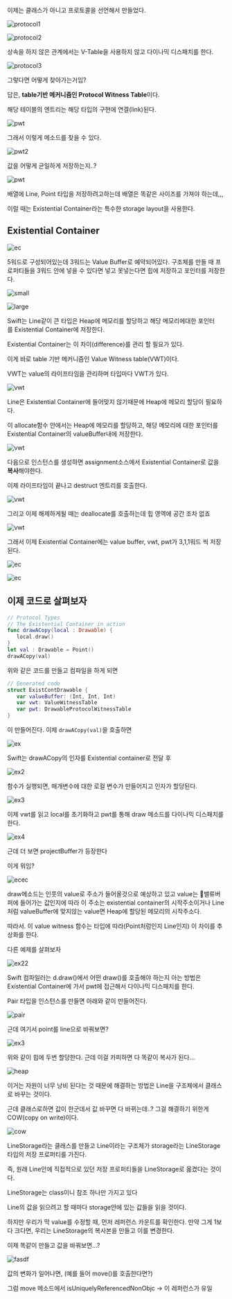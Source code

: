 이제는 클래스가 아니고 프로토콜을 선언해서 만들었다.

![protocol1](https://github.com/gaeng2y/Valut/blob/main/Combine/Combine%20Study/Resources/Protocol1.png?raw=true)

![protocol2](https://github.com/gaeng2y/Valut/blob/main/Combine/Combine%20Study/Resources/Protocol2.png?raw=true)

상속을 하지 않은 관계에서는 V-Table을 사용하지 않고 다이나믹 디스패치를 한다.

![protocol3](https://github.com/gaeng2y/Valut/blob/main/Combine/Combine%20Study/Resources/Protocol3.png?raw=true)

그렇다면 어떻게 찾아가는거임?

답은, **table기반 메커니즘인 Protocol Witness Table**이다.

해당 테이블의 엔트리는 해당 타입의 구현에 연결(link)된다.

![pwt](https://img1.daumcdn.net/thumb/R1280x0/?scode=mtistory2&fname=https%3A%2F%2Ft1.daumcdn.net%2Fcfile%2Ftistory%2F998BD8335BA8667705)

그래서 이렇게 메소드를 찾을 수 있다.

![pwt2](https://img1.daumcdn.net/thumb/R1280x0/?scode=mtistory2&fname=https%3A%2F%2Ft1.daumcdn.net%2Fcfile%2Ftistory%2F99CCC6405BA8677C36)

값을 어떻게 균일하게 저장하는지..?

![pwt](https://img1.daumcdn.net/thumb/R1280x0/?scode=mtistory2&fname=https%3A%2F%2Ft1.daumcdn.net%2Fcfile%2Ftistory%2F99865A425BA86A5F2F)

배열에 Line, Point 타입을 저장하려고하는데 배열은 똑같은 사이즈를 가져야 하는데,,, 

이럴 때는 Existential Container라는 특수한 storage layout을 사용한다.

## Existential Container

![ec](https://img1.daumcdn.net/thumb/R1280x0/?scode=mtistory2&fname=https%3A%2F%2Ft1.daumcdn.net%2Fcfile%2Ftistory%2F99F33C4C5BA86AB726)

5워드로 구성되어있는데 3워드는 Value Buffer로 예약되어있다. 구조체를 만들 때 프로퍼티들을 3워드 안에 넣을 수 있다면 넣고 못넣는다면 힙에 저장하고 포인터를 저장한다.

![small](https://img1.daumcdn.net/thumb/R1280x0/?scode=mtistory2&fname=https%3A%2F%2Ft1.daumcdn.net%2Fcfile%2Ftistory%2F9967FE3E5BA86B1904)

![large](https://img1.daumcdn.net/thumb/R1280x0/?scode=mtistory2&fname=https%3A%2F%2Ft1.daumcdn.net%2Fcfile%2Ftistory%2F99FCE0465BA86BAB3A)

Swift는 Line같이 큰 타입은 Heap에 메모리를 할당하고 해당 메모리에대한 포인터를 Existential Container에 저장한다.

Existential Container는 이 차이(difference)를 관리 할 필요가 있다.

이게 바로 table 기반 메커니즘인 Value Witness table(VWT)이다.

VWT는 value의 라이프타임을 관리하며 타입마다 VWT가 있다.

![vwt](https://img1.daumcdn.net/thumb/R1280x0/?scode=mtistory2&fname=https%3A%2F%2Ft1.daumcdn.net%2Fcfile%2Ftistory%2F99A764435BA8709B09)

Line은 Existential Container에 들어맞지 않기때문에 Heap에 메모리 할당이 필요하다.

이 allocate함수 안에서는 Heap에 메모리를 할당하고, 해당 메모리에 대한 포인터를 Existential Container의 valueBuffer내에 저장한다.

![vwt](https://img1.daumcdn.net/thumb/R1280x0/?scode=mtistory2&fname=https%3A%2F%2Ft1.daumcdn.net%2Fcfile%2Ftistory%2F9991A13F5BA870A419)

다음으로 인스턴스를 생성하면 assignment소스에서 Existential Container로 값을 **복사**해야한다.

이제 라이프타임이 끝나고 destruct 엔트리를 호출한다.

![vwt](https://img1.daumcdn.net/thumb/R1280x0/?scode=mtistory2&fname=https%3A%2F%2Ft1.daumcdn.net%2Fcfile%2Ftistory%2F9984373C5BA870BD16)

그리고 이제 해제하게될 때는 deallocate를 호출하는데 힙 영역에 공간 조차 없죠

![vwt](https://img1.daumcdn.net/thumb/R1280x0/?scode=mtistory2&fname=https%3A%2F%2Ft1.daumcdn.net%2Fcfile%2Ftistory%2F997ED73C5BA870C70A)

그래서 이제 Existential Container에는 value buffer, vwt, pwt가 3,1,1워드 씩 저장된다.

![ec](https://img1.daumcdn.net/thumb/R1280x0/?scode=mtistory2&fname=https%3A%2F%2Ft1.daumcdn.net%2Fcfile%2Ftistory%2F9993A44F5BA871F049)

![ec](https://img1.daumcdn.net/thumb/R1280x0/?scode=mtistory2&fname=https%3A%2F%2Ft1.daumcdn.net%2Fcfile%2Ftistory%2F99C95C3E5BA8725010)

## 이제 코드로 살펴보자

```swift
// Protocol Types
// The Existential Container in action
func drawACopy(local : Drawable) {
   local.draw()
}
let val : Drawable = Point()
drawACopy(val)
```

위와 같은 코드를 만들고 컴파일을 하게 되면

```swift
// Generated code
struct ExistContDrawable {
   var valueBuffer: (Int, Int, Int)
   var vwt: ValueWitnessTable
   var pwt: DrawableProtocolWitnessTable
}
```

이 만들어진다. 이제 `drawACopy(val)`을 호출하면

![ex](https://img1.daumcdn.net/thumb/R1280x0/?scode=mtistory2&fname=https%3A%2F%2Ft1.daumcdn.net%2Fcfile%2Ftistory%2F995FF6365BA875E714)

Swift는 drawACopy의 인자를 Existential container로 전달 후

![ex2](https://img1.daumcdn.net/thumb/R1280x0/?scode=mtistory2&fname=https%3A%2F%2Ft1.daumcdn.net%2Fcfile%2Ftistory%2F99E9073F5BA8771E01)

함수가 실행되면, 매개변수에 대한 로컬 변수가 만들어지고 인자가 할당된다.

![ex3](https://img1.daumcdn.net/thumb/R1280x0/?scode=mtistory2&fname=https%3A%2F%2Ft1.daumcdn.net%2Fcfile%2Ftistory%2F991821405BA877552C)

이제 vwt를 읽고 local를 초기화하고 pwt를 통해 draw 메소드를 다이나믹 디스패치를 한다.

![ex4](https://img1.daumcdn.net/thumb/R1280x0/?scode=mtistory2&fname=https%3A%2F%2Ft1.daumcdn.net%2Fcfile%2Ftistory%2F995817405BA87EDB1F)

근데 더 보면 projectBuffer가 등장한다

이게 뭐임?

![ecec](https://img1.daumcdn.net/thumb/R1280x0/?scode=mtistory2&fname=https%3A%2F%2Ft1.daumcdn.net%2Fcfile%2Ftistory%2F9927404A5BA882D534)

draw메소드는 인풋의 value로 주소가 들어올것으로 예상하고 있고 value는 밸류버퍼에 들어가는 값인지에 따라 이 주소는 existential container의 시작주소이거나 Line처럼 valueBuffer에 맞지않는 value면 Heap에 할당된 메모리의 시작주소다.

따라서. 이 value witness 함수는 타입에 따라(Point처럼인지 Line인지) 이 차이를 추상화를 한다.

다른 예제를 살펴보자

![ex22](https://img1.daumcdn.net/thumb/R1280x0/?scode=mtistory2&fname=https%3A%2F%2Ft1.daumcdn.net%2Fcfile%2Ftistory%2F99F4E2445BA89B6102)

Swift 컴파일러는 d.draw()에서 어떤 draw()를 호출해야 하는지 아는 방법은 Existential Container에 가서 pwt에 접근해서 다이나믹 디스패치를 한다.

Pair 타입을 인스턴스를 만들면 아래와 같이 만들어진다.

![pair](https://img1.daumcdn.net/thumb/R1280x0/?scode=mtistory2&fname=https%3A%2F%2Ft1.daumcdn.net%2Fcfile%2Ftistory%2F99E5433D5BA8883911)

근데 여기서 point를 line으로 바꿔보면?

![ex3](https://img1.daumcdn.net/thumb/R1280x0/?scode=mtistory2&fname=https%3A%2F%2Ft1.daumcdn.net%2Fcfile%2Ftistory%2F996E13445BA8895110)

위와 같이 힙에 두번 할당한다. 근데 이걸 카피하면 다 똑같이 복사가 된다...

![heap](https://img1.daumcdn.net/thumb/R1280x0/?scode=mtistory2&fname=https%3A%2F%2Ft1.daumcdn.net%2Fcfile%2Ftistory%2F9945F64B5BA8897904)

이거는 자원이 너무 낭비 된다는 것 때문에 해결하는 방법은 Line을 구조체에서 클래스로 바꾸는 것이다.

근데 클래스로하면 값이 한군데서 값 바꾸면 다 바뀌는데..? 그걸 해결하기 위한게 COW(copy on write)이다.

![cow](https://img1.daumcdn.net/thumb/R1280x0/?scode=mtistory2&fname=https%3A%2F%2Ft1.daumcdn.net%2Fcfile%2Ftistory%2F99CE563C5BA88E771B)

LineStorage라는 클래스를 만들고 Line이라는 구조체가 storage라는 LineStorage타입의 저장 프로퍼티를 가진다.

즉, 원래 Line안에 직접적으로 있던 저장 프로퍼티들을 LineStorage로 옮겼다는 것이다.

LineStorage는 class이니 참조 하나만 가지고 있다

Line의 값을 읽으려고 할 때마다 storage안에 있는 값들을 읽을 것이다.

하지만 우리가 막 value를 수정할 때, 먼저 레퍼런스 카운트를 확인한다. 만약 그게 1보다 크다면, 우리는 LineStorage의 복사본을 만들고 이를 변경한다.

이제 똑같이 만들고 값을 바꿔보면...?

![fasdf](https://img1.daumcdn.net/thumb/R1280x0/?scode=mtistory2&fname=https%3A%2F%2Ft1.daumcdn.net%2Fcfile%2Ftistory%2F99F8C4385BA893851C)

값의 변화가 일어나면, (예를 들어 move()를 호출한다면?)

그럼 move 메소드에서 isUniquelyReferencedNonObjc -> 이 레퍼런스가 유일